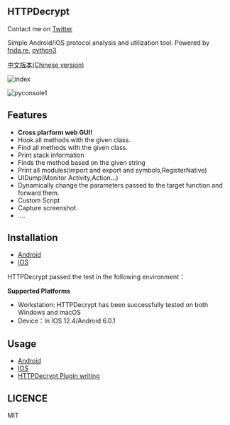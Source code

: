 ## HTTPDecrypt

Contact me on [Twitter](https://twitter.com/lxhsec)

Simple Android/iOS protocol analysis and utilization tool. Powered by [frida.re](https://www.frida.re), [python3](https://www.python.org)

[中文版本(Chinese version)](/README.zh-cn.md)


![index](/docs/images/index.png)

![pyconsole1](/docs/images/pyconsole1.png)



## Features
* **Cross plarform web GUI!**
* Hook all methods with the given class.
* Find all methods with the given class.
* Print stack information 
* Finds the method based on the given string
* Print all modules(import and export and symbols,RegisterNative)
* UIDump(Monitor Activity,Action...)
* Dynamically change the parameters passed to the target function and forward them.
* Custom Script
* Capture screenshot.
* ....


## Installation

* [Android](/docs/AndroidInstall.md)
* [IOS](/docs/IOSInstall.md)

HTTPDecrypt passed the test in the following environment：

**Supported Platforms**

* Workstation: HTTPDecrypt has been successfully tested on both Windows and macOS
* Device：In IOS 12.4/Android 6.0.1


## Usage

* [Android](/docs/Android.md)
* [IOS](/docs/IOS.md)
* [HTTPDecrypt Plugin writing](/docs/HDPlugin.md)


## LICENCE
MIT